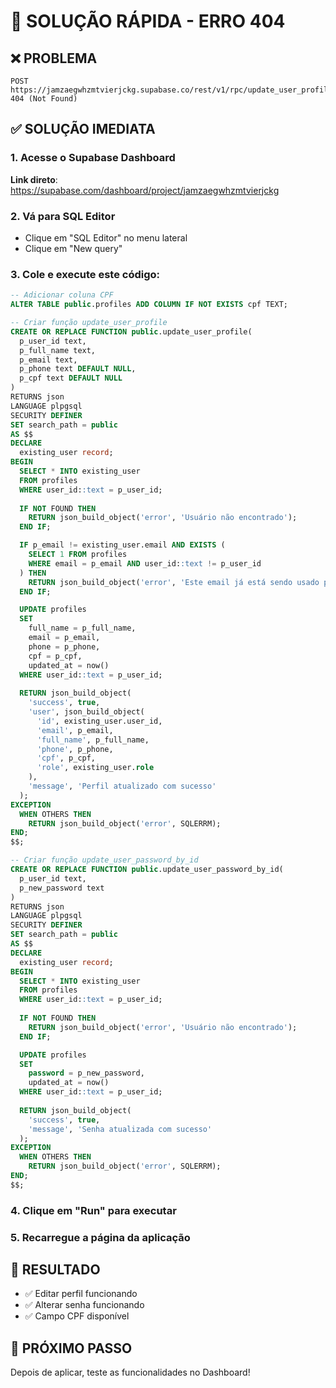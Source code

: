 # 🚨 SOLUÇÃO RÁPIDA - ERRO 404

## ❌ PROBLEMA
```
POST https://jamzaegwhzmtvierjckg.supabase.co/rest/v1/rpc/update_user_profile 404 (Not Found)
```

## ✅ SOLUÇÃO IMEDIATA

### 1. Acesse o Supabase Dashboard
**Link direto**: https://supabase.com/dashboard/project/jamzaegwhzmtvierjckg

### 2. Vá para SQL Editor
- Clique em "SQL Editor" no menu lateral
- Clique em "New query"

### 3. Cole e execute este código:

```sql
-- Adicionar coluna CPF
ALTER TABLE public.profiles ADD COLUMN IF NOT EXISTS cpf TEXT;

-- Criar função update_user_profile
CREATE OR REPLACE FUNCTION public.update_user_profile(
  p_user_id text,
  p_full_name text,
  p_email text,
  p_phone text DEFAULT NULL,
  p_cpf text DEFAULT NULL
)
RETURNS json
LANGUAGE plpgsql
SECURITY DEFINER
SET search_path = public
AS $$
DECLARE
  existing_user record;
BEGIN
  SELECT * INTO existing_user
  FROM profiles 
  WHERE user_id::text = p_user_id;
  
  IF NOT FOUND THEN
    RETURN json_build_object('error', 'Usuário não encontrado');
  END IF;

  IF p_email != existing_user.email AND EXISTS (
    SELECT 1 FROM profiles 
    WHERE email = p_email AND user_id::text != p_user_id
  ) THEN
    RETURN json_build_object('error', 'Este email já está sendo usado por outro usuário');
  END IF;

  UPDATE profiles 
  SET 
    full_name = p_full_name,
    email = p_email,
    phone = p_phone,
    cpf = p_cpf,
    updated_at = now()
  WHERE user_id::text = p_user_id;
  
  RETURN json_build_object(
    'success', true,
    'user', json_build_object(
      'id', existing_user.user_id,
      'email', p_email,
      'full_name', p_full_name,
      'phone', p_phone,
      'cpf', p_cpf,
      'role', existing_user.role
    ),
    'message', 'Perfil atualizado com sucesso'
  );
EXCEPTION
  WHEN OTHERS THEN
    RETURN json_build_object('error', SQLERRM);
END;
$$;

-- Criar função update_user_password_by_id
CREATE OR REPLACE FUNCTION public.update_user_password_by_id(
  p_user_id text,
  p_new_password text
)
RETURNS json
LANGUAGE plpgsql
SECURITY DEFINER
SET search_path = public
AS $$
DECLARE
  existing_user record;
BEGIN
  SELECT * INTO existing_user
  FROM profiles 
  WHERE user_id::text = p_user_id;
  
  IF NOT FOUND THEN
    RETURN json_build_object('error', 'Usuário não encontrado');
  END IF;

  UPDATE profiles 
  SET 
    password = p_new_password,
    updated_at = now()
  WHERE user_id::text = p_user_id;
  
  RETURN json_build_object(
    'success', true,
    'message', 'Senha atualizada com sucesso'
  );
EXCEPTION
  WHEN OTHERS THEN
    RETURN json_build_object('error', SQLERRM);
END;
$$;
```

### 4. Clique em "Run" para executar

### 5. Recarregue a página da aplicação

## 🎯 RESULTADO
- ✅ Editar perfil funcionando
- ✅ Alterar senha funcionando
- ✅ Campo CPF disponível

## 🔄 PRÓXIMO PASSO
Depois de aplicar, teste as funcionalidades no Dashboard!
